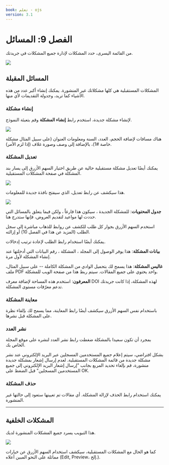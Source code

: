 ```yaml
---
book: تعلم - ojs
version: 3.1
---
```


# الفصل 9: المسائل

من القائمة اليسرى، حدد المشكلات لإدارة جميع المشكلات في جريدتك.

![](./assets/learning-ojs3.1-jm-issues.png)

## المسائل المقبلة

المشكلات المستقبلية هي كلها مشكلاتك غير المنشورة. يمكنك إنشاء أكبر عدد من هذه الأشياء كما تريد، وجدولة التقديمات لأي منها.

### إنشاء مشكلة

لإنشاء مشكلة جديدة، استخدم رابط **إنشاء المشكلة** وقم بتعبئة النموذج.

![](./assets/learning-ojs-3-issues-create.png)

هناك مسافات لإضافة الحجم، العدد، السنة ومعلومات العنوان \(على سبيل المثال مشكلة خاصة \#1\)، بالإضافة إلى وصف وصورة غلاف \(إذا لزم الأمر\).

### تعديل المشكلة

يمكنك أيضًا تعديل مشكلة مستقبلية حالية عن طريق اختيار السهم الأزرق إلى يسار بند المشكلة في صفحة المشكلات المستقبلية.

![](./assets/learning-ojs3.1-jm-issues-edit.png)

هذا سيكشف عن رابط تعديل، الذي سيفتح نافذة جديدة للمعلومات.

![](./assets/learning-ojs-3-issues-details.png)

**جدول المحتويات**: للمشكلة الجديدة ، سيكون هذا فارغاً ، ولكن فيما يتعلق بالمسائل التي حددت لها مواعيد لتقديم العروض، فإنها ستدرج هنا.

استخدم السهم الأزرق بجوار كل طلب للكشف عن روابط للذهاب مباشرة إلى سجل الطلب \(المزيد عن هذا في الفصل 10\) أو إزالته.

يمكنك أيضًا استخدام رابط الطلب لإعادة ترتيب إدخالات.

**بيانات المشكلة**: هذا يوفر الوصول إلى المجلد ، المشكلة ، رقم البيانات التي أدخلتها عند إنشاء المشكلة لأول مرة.

**غاليس المشكلة**: هذا يسمح لك بتحميل الوادي من المشكلة الكاملة -- على سبيل المثال، ملف PDF واحد يحتوي على جميع المقالات. سيتم ربط هذا من صفحة الويب للمشكلة.

**المعرفون**: استخدم هذه المساحة لإضافة معرف DOI لهذه المشكلة، إذا كانت جريدتك تدعم معرّفات مستوى المشكلة.

### معاينة المشكلة

باستخدام نفس السهم الأزرق سيكشف أيضًا رابط المعاينة، مما يسمح لك بإلقاء نظرة على المشكلة قبل نشرها.

### نشر العدد

بمجرد أن تكون سعيدا بالمشكلة ضغطت رابط نشر العدد لنشره على موقع المجلة الخاص بك.

بشكل افتراضي، سيتم إعلام جميع المستخدمين المسجلين عبر البريد الإلكتروني عند نشر مشكلة جديدة من قائمة المشكلات المستقبلية. لعدم إرسال إشعار بمشكلة جديدة منشورة، قم بإلغاء تحديد المربع بجانب "إرسال إشعار البريد الإلكتروني إلى جميع المستخدمين المسجلين" قبل الضغط على OK.

### حذف المشكلة

يمكنك استخدام رابط الحذف لإزالة المشكلة. أي مقالات تم تعيينها ستعود إلى حالتها غير المنشورة.

<hr />

## المشكلات الخلفية

هذا التبويب يسرد جميع المشكلات المنشورة لديك.

![](./assets/learning-ojs3.1-jm-issues-back.png)

كما هو الحال مع المشكلات المستقبلية، سيكشف استخدام السهم الأزرق عن خيارات مماثلة على النحو المبين أعلاه \(Edit, Preview، إلخ.\).
